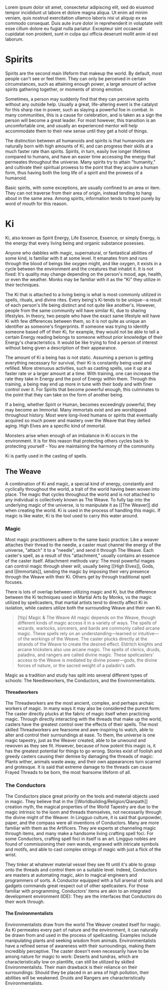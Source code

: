 Lorem ipsum dolor sit amet, consectetur adipiscing elit, sed do eiusmod tempor incididunt ut labore et dolore magna aliqua. Ut enim ad minim veniam, quis nostrud exercitation ullamco laboris nisi ut aliquip ex ea commodo consequat. Duis aute irure dolor in reprehenderit in voluptate velit esse cillum dolore eu fugiat nulla pariatur. Excepteur sint occaecat cupidatat non proident, sunt in culpa qui officia deserunt mollit anim id est laborum.

# Spirits
Spirits are the second main lifeform that makeup the world. By default, most people can't see or feel them. They can only be perceived in certain circumstances, such as attaining enough power, a large amount of active spirits gathering together, or moments of strong emotion.

Sometimes, a person may suddenly find that they can perceive spirits without any outside help. Usually a great, life-altering event is the catalyst for this sharp rise in power, such as slaying a powerful foe in combat. In many communities, this is a cause for celebration, and is taken as a sign the person will become a great leader. For most however, this transition is an uncomfortable one, and usually an experienced mentor will help accommodate them to their new sense until they get a hold of things.

The distinction between all humanoids and spirits is that humanoids are naturally born with high amounts of Ki, and can progress their skills at a much faster rate than spirits. Spirits, in turn, easily live longer lifetimes compared to humans, and have an easier time accessing the energy that permeates throughout the universe. Many spirits try to attain "humanity," and cultivate their spiritual prowess to the point that they acquire a human form, thus having both the long life of a spirit and the prowess of a humanoid.

Basic spirits, with some exceptions, are usually confined to an area or item. They can not traverse from their area of origin, instead tending to hang about in the same area. Among spirits, information tends to travel purely by word of mouth for this reason.

# Ki
Ki, also known as Spirit Energy, Life Essence, Essence, or simply Energy, is the energy that every living being and organic substance posesses.
 
Anyone who dabbles with magic, supernatural, or fantastical abilities of some kind, is familiar with it at some level. It emanates from and runs through the blood of beings like oxygen might, and like oxygen, it exists in a cycle between the environment and the creatures that inhabit it. It is not fixed: It's quality may change depending on the person's mood, age, health, or even the weather. Monks may be familiar with it as the "Ki" they utilize in their techniques.
 
The Ki that is attached to a living being is what is most commonly utilized in spells, rituals, and divine rites. Every being's Ki tends to be unique--a result of each person's life being distinct and not quite like another's. However, people from the same community will have similar Ki, due to sharing lifestyles. In theory, two people who have the exact same lifestyle will have Ki with few differences between them, so it is not quite as unique an identifier as someone's fingerprints. If someone was trying to identify someone based off of their Ki, for example, they would not be able to tell a certain Energy reading belongs to someone without prior knowledge of their Energy's characteristics. It would be like trying to find a person of interest without being given a description of their appearance.
 
The amount of Ki a being has is not static. Assuming a person is getting everything necessary for survival, their Ki is constantly being used and refilled. More strenuous activities, such as casting spells, use it up at a faster rate or a larger amount at a time. With training, one can increase the rate they take in Energy and the pool of Energy within them. Through this training, a being may end up more in tune with their body and with finer control over it. For Spirits that become powerful enough, this culminates to the point that they can take on the form of another being.
 
If a being, whether Spirit or Human, becomes exceedingly powerful, they may become an Immortal. Many immortals exist and are worshipped throughout history. Most were long-lived humans or spirits that eventually acquired so much power and mastery over the Weave that they defied aging. High Elves are a specific kind of immortal.
 
Monsters arise when enough of an imbalance in Ki occurs in the environment. It is for this reason that protecting others cycles back to protecting yourself - You are maintaining the harmony of the community.
 
Ki is partly used in the casting of spells.

## The Weave
A combination of Ki and magic, a special kind of energy, constantly and cyclically throughout the world, a trait of the world having been woven into place. The magic that cycles throughout the world and is not attached to any individual is collectively known as The Weave. To fully tap into the underlying magic of the universe, is to manipulate it as [[The Weaver]] did when creating the world. Ki is used in the process of handling this magic. If magic is like water, Ki is the tool used to carry this water around.

### Magic
Most magic practitioners adhere to the same basic practice: Like a weaver attaches their thread to the needle, a caster must channel the energy of the universe, "attach" it to a "needle", and send it through The Weave. Each caster's spell, as a result of this "attachment," usually contains an essence of the caster itself. Attachment methods vary: The most powerful mages can control magic through sheer will, usually being [[High Elves]], Gods, and [[Immortals]], sending the magic by imposing their very presence through the Weave with their Ki. Others get by through traditional spell focuses.
 
There is lots of overlap between utilizing magic and Ki, but the difference between the Ki techniques used in Martial Arts by Monks, vs the magic utilized by spellcasters, that martial artists tend to directly affect Ki in isolation, while casters utilize both the surrounding Weave and their own Ki.

> [!tip] Magic & The Weave
> All magic depends on the Weave, though different kinds of magic access it in a variety of ways. The spells of wizards, warlocks, sorcerers, and bards are commonly called arcane magic. These spells rely on an understanding—learned or intuitive—of the workings of the Weave. The caster plucks directly at the strands of the Weave to create the desired effect. Eldritch knights and arcane tricksters also use arcane magic. The spells of clerics, druids, paladins, and rangers are called divine magic. These spellcasters' access to the Weave is mediated by divine power—gods, the divine forces of nature, or the sacred weight of a paladin's oath.

Magic as a tradition and study has split into several different types of schools: The Needleworkers, the Conductors, and the Environmentalists.

#### Threadworkers
The Threadworkers are the most ancient, complex, and perhaps archaic workers of magic. In many ways it may also be considered the purest form: The caster directly plucks at the fabric of magic itself when practicing magic. Through directly interacting with the threads that make up the world, casters have the greatest control over the effects of their spells. The most skilled Threadworkers are fearsome and awe-inspiring to watch, able to alter and control their surroundings at ease. To them, the universe is one magic tapestry, just as the Weaver created, able to be unwound and rewoven as they see fit. However, because of how potent this magic is, it has the greatest potential for things to go wrong. Stories exist of foolish and greedy casters causing their demise by damaging the threads of magic: Plants wither, animals waste away, and their own appearances turn scarred and grotesque. It is said that extreme damage to the threads can cause Frayed Threads to be born, the most fearsome lifeform of all.

### The Conductors
The Conductors place great priority on the tools and material objects used in magic. They believe that in the [[Worldbuilding/Religion/Qianpath]] creation myth, the magical properties of the World Tapestry are due to the magic intrinsic to the loom and threads themselves, not necessarily through the divine might of the Weaver. In Lingguo culture, it is said that gunpowder, paper, and the compass were all inventions of Conductors. Many are more familiar with them as the Artificers. They are experts at channeling magic through items, and many make a handsome living crafting spell foci. For some Conductors, crafting spell foci in itself is an art. Lingguo nobles are found of commissioning their own wands, engraved with intricate symbols and motifs, and able to cast complex strings of magic with just a flick of the wrist.

They tinker at whatever material vessel they see fit until it's able to grasp onto the threads and control them on a suitable level. Indeed, Conductors are masters at automating magic, akin to magical engineers and programmers of sorts. A Conductor equipped with a full arsenal of tools and gadgets commands great respect out of other spellcasters. For those familiar with programming, Conductors' items are akin to an integrated development environment (IDE): They are the interfaces that Conductors do their work through.

#### The Environmentalists
Environmentalists draw from the world The Weaver created itself for magic. As Ki permeates every part of nature and the environment, it can naturally be drawn from and used in the process of spellcasting. Examples include manipulating plants and seeking wisdom from animals. Environmentalists have a refined sense of awareness with their surroundings, making them incredibly perceptive. The caster doesn't even necessarily have to be among nature for magic to work: Deserts and tundras, which are characteristically low on plantlife, can still be utilized by skilled Environmentalists. Their main drawback is their reliance on their surroundings: Should they be placed in an area of high pollution, their abilities will be weakened. Druids and Rangers are characteristically Environmentalists.